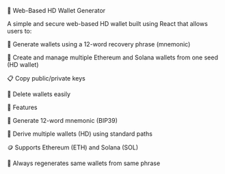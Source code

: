 🔐 Web-Based HD Wallet Generator


A simple and secure web-based HD wallet built using React that allows users to:

🔑 Generate wallets using a 12-word recovery phrase (mnemonic)

🔁 Create and manage multiple Ethereum and Solana wallets from one seed (HD wallet)

📋 Copy public/private keys

🧹 Delete wallets easily






🚀 Features


🔐 Generate 12-word mnemonic (BIP39)

🔁 Derive multiple wallets (HD) using standard paths

🪙 Supports Ethereum (ETH) and Solana (SOL)

🧠 Always regenerates same wallets from same phrase
